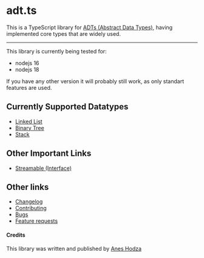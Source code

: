 # adt.ts
This is a TypeScript library for [ADTs (Abstract Data Types)](https://en.wikipedia.org/wiki/Abstract_data_type), having implemented core types that are widely used.

---

This library is currently being tested for:
- nodejs 16
- nodejs 18

If you have any other version it will probably still work, as only standart features are used.

## Currently Supported Datatypes
- [Linked List](./docs/classes/datatypes/LINKED_LIST.md)
- [Binary Tree](./docs/classes/datatypes/BINARY_TREE.md)
- [Stack](./docs/classes/datatypes/STACK.md)

## Other Important Links
- [Streamable (Interface)](./docs/classes/STREAMABLE.md)

## Other links
- [Changelog](./docs/other_links/CHANGELOG.md)
- [Contributing](./docs/other_links/CONTRIBUTING.md)
- [Bugs](./docs/other_links/BUGS.md)
- [Feature requests](./docs/other_links/FEATURE_REQUESTS.md)

#### Credits
This library was written and published by [Anes Hodza](https://aneshodza.ch)
